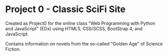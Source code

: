 # Project 0 - Classic SciFi Site

Created as Project0 for the online class "Web Programming with Python and JavaScript" (EDx)
using HTML5, CSS/SCSS, BootStrap 4, and JavaScript.

Contains information on novels from the so-called "Golden Age" of Science Fiction.

